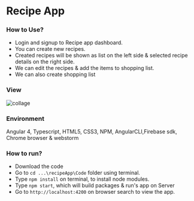 # Recipe App

### How to Use?
* Login and signup to Recipe app dashboard.
* You can create new recipes.
* Created recipes will be shown as list on the left side & selected recipe details on the right side.
* We can edit the recipes & add the items to shopping list.
* We can also create shopping list


### View
![collage](https://user-images.githubusercontent.com/26859920/29299570-5113f66e-8135-11e7-90b5-48a71d08a0e0.jpg)


### Environment

Angular 4, Typescript, HTML5, CSS3, NPM, AngularCLI,Firebase sdk, Chrome browser &  webstorm 

### How to run?

* Download the code
* Go to `cd ...\recipeApp\Code` folder using terminal.
* Type `npm install` on terminal, to install node modules.
* Type `npm start`, which will build packages & run's app on Server
* Go to `http://localhost:4200` on browser search to view the app.
